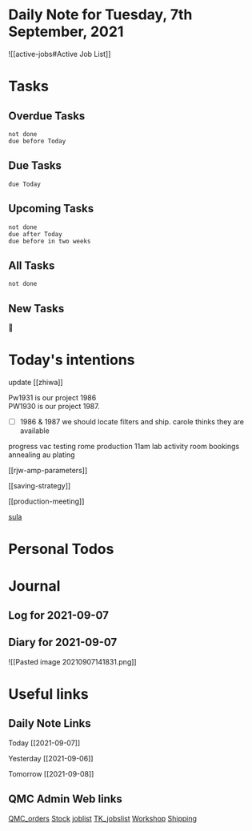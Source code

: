 # Daily Note for Tuesday, 7th September, 2021

![[active-jobs#Active Job List]]

# Tasks

## Overdue Tasks

```tasks
not done
due before Today
```

## Due Tasks

```tasks
due Today
```

## Upcoming Tasks

```tasks
not done
due after Today
due before in two weeks
```


## All Tasks

```tasks
not done
```

## New Tasks

📅

# Today's intentions

update [[zhiwa]]

Pw1931 is our project 1986  
PW1930 is our project 1987.

- [ ] 1986 & 1987 we should locate filters and ship. carole thinks they are available

progress vac testing rome
production 11am
lab
activity
room bookings
annealing 
au plating

[[rjw-amp-parameters]]

[[saving-strategy]]

[[production-meeting]]

[sula](https://www.cats.org.uk/bridgend/adopt-a-cat?cid=310478)



# Personal Todos

# Journal

## Log for 2021-09-07

## Diary for 2021-09-07

![[Pasted image 20210907141831.png]]

# Useful links

## Daily Note Links

Today 		[[2021-09-07]]

Yesterday 	[[2021-09-06]]

Tomorrow 	[[2021-09-08]]


## QMC Admin Web links

[QMC\_orders](https://www.dropbox.com/scl/fi/o674wx2wdoeo81g3cg0pm/QMC_orders.xlsm?cloud_editor=excel&dl=0)
[Stock](https://www.dropbox.com/scl/fi/w20c8bpsjfwzzr7gjnnri/Stock.xlsm?cloud_editor=excel&dl=0)
[joblist](https://www.dropbox.com/scl/fi/6lxbg8x0fb0b4odekj8u3/joblist.xls?cloud_editor=excel&dl=0)
[TK\_jobslist](https://www.dropbox.com/scl/fi/f27ptqro2cu9p9po9nqty/TK_jobslist.xlsm?cloud_editor=excel&dl=0)
[Workshop](https://www.dropbox.com/scl/fi/179ys17jb5uofer9b5wow/Workshop.xls?cloud_editor=excel&dl=0)
[Shipping](https://www.dropbox.com/scl/fi/9mvmib7om9r2ca8et1cu2/Shipping.xlsm?cloud_editor=excel&dl=0)


